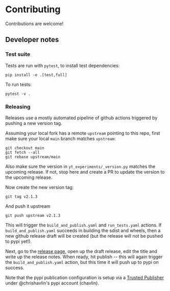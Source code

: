 # Contributing

Contributions are welcome!

## Developer notes

### Test suite

Tests are run with `pytest`, to install test dependencies:

```shell
pip install -e .[test,full]
```

To run tests:

``` shell
pytest -v .
```

### Releasing

Releases use a mostly automated pipeline of github actions triggered by pushing
a new version tag.

Assuming your local fork has a remote `upstream` pointing to this repo, first
make sure your local `main` branch matches `upstream`:

```shell
git checkout main
git fetch --all
git rebase upstream/main
```

Also make sure the version in `yt_experiments/_version.py` matches the upcoming
release. If not, stop here and create a PR to update the version to the upcoming
release.

Now create the new version tag:

```shell
git tag v2.1.3
```

And push it upstream

```shell
git push upstream v2.1.3
```

This will trigger the `build_and_publish.yaml` and `run_tests.yaml` actions. If
`build_and_publish.yaml` succeeds in building the sdist and wheels, then a new
github release draft will be created (but the release will not be pushed to pypi
yet!).

Next, go to the [release page](https://github.com/yt-project/yt_experiments/releases),
open up the draft release, edit the title and write up the release notes. When ready,
hit publish -- this will again trigger the `build_and_publish.yaml` action, but this
time it will push up to pypi on success.

Note that the pypi publication configuration is setup via a [Trusted Publisher](https://docs.pypi.org/trusted-publishers/)
under @chrishavlin's pypi account (chavlin).

